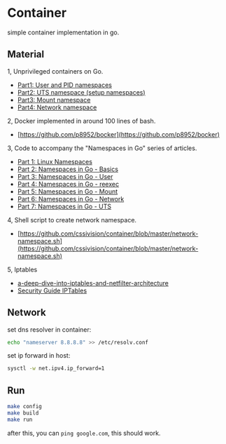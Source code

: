 # Container
simple container implementation in go.

## Material

1, Unprivileged containers on Go.
* [Part1: User and PID namespaces](http://lk4d4.darth.io/posts/unpriv1/)
* [Part2: UTS namespace (setup namespaces)](http://lk4d4.darth.io/posts/unpriv2/)
* [Part3: Mount namespace](http://lk4d4.darth.io/posts/unpriv3/)
* [Part4: Network namespace](http://lk4d4.darth.io/posts/unpriv4/)

2, Docker implemented in around 100 lines of bash.
* [https://github.com/p8952/bocker](https://github.com/p8952/bocker)

3, Code to accompany the "Namespaces in Go" series of articles.

* [Part 1: Linux Namespaces](https://medium.com/@teddyking/linux-namespaces-850489d3ccf)
* [Part 2: Namespaces in Go - Basics](https://medium.com/@teddyking/namespaces-in-go-basics-e3f0fc1ff69a)
* [Part 3: Namespaces in Go - User](https://medium.com/@teddyking/namespaces-in-go-user-a54ef9476f2a)
* [Part 4: Namespaces in Go - reexec](https://medium.com/@teddyking/namespaces-in-go-reexec-3d1295b91af8)
* [Part 5: Namespaces in Go - Mount](https://medium.com/@teddyking/namespaces-in-go-mount-e4c04fe9fb29)
* [Part 6: Namespaces in Go - Network](https://medium.com/@teddyking/namespaces-in-go-network-fdcf63e76100)
* [Part 7: Namespaces in Go - UTS](https://medium.com/@teddyking/namespaces-in-go-uts-d47aebcdf00e)

4, Shell script to create network namespace.
* [https://github.com/cssivision/container/blob/master/network-namespace.sh](https://github.com/cssivision/container/blob/master/network-namespace.sh)

5, Iptables
* [a-deep-dive-into-iptables-and-netfilter-architecture](https://www.digitalocean.com/community/tutorials/a-deep-dive-into-iptables-and-netfilter-architecture)
* [Security Guide IPTables](https://access.redhat.com/documentation/en-US/Red_Hat_Enterprise_Linux/6/html-single/Security_Guide/index.html#sect-Security_Guide-IPTables)


## Network
set dns resolver in container:
```sh
echo "nameserver 8.8.8.8" >> /etc/resolv.conf
```
set ip forward in host:
```sh 
sysctl -w net.ipv4.ip_forward=1
```

## Run
```sh
make config
make build
make run
```
after this, you can `ping google.com`, this should work.
